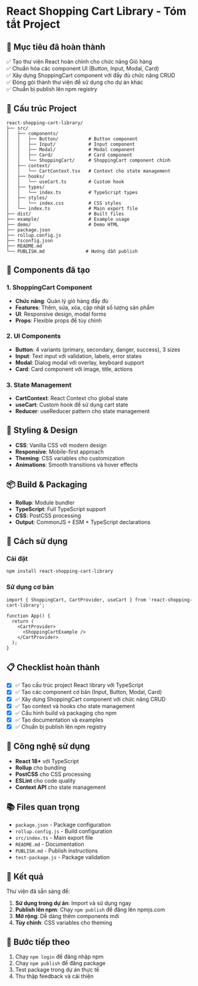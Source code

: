 # React Shopping Cart Library - Tóm tắt Project

## 🎯 Mục tiêu đã hoàn thành
✅ Tạo thư viện React hoàn chỉnh cho chức năng Giỏ hàng  
✅ Chuẩn hóa các component UI (Button, Input, Modal, Card)  
✅ Xây dựng ShoppingCart component với đầy đủ chức năng CRUD  
✅ Đóng gói thành thư viện để sử dụng cho dự án khác  
✅ Chuẩn bị publish lên npm registry  

## 📁 Cấu trúc Project

```
react-shopping-cart-library/
├── src/
│   ├── components/
│   │   ├── Button/           # Button component
│   │   ├── Input/            # Input component  
│   │   ├── Modal/            # Modal component
│   │   ├── Card/             # Card component
│   │   └── ShoppingCart/     # ShoppingCart component chính
│   ├── context/
│   │   └── CartContext.tsx   # Context cho state management
│   ├── hooks/
│   │   └── useCart.ts        # Custom hook
│   ├── types/
│   │   └── index.ts          # TypeScript types
│   ├── styles/
│   │   └── index.css         # CSS styles
│   └── index.ts              # Main export file
├── dist/                     # Built files
├── example/                  # Example usage
├── demo/                     # Demo HTML
├── package.json
├── rollup.config.js
├── tsconfig.json
├── README.md
└── PUBLISH.md               # Hướng dẫn publish
```

## 🧩 Components đã tạo

### 1. ShoppingCart Component
- **Chức năng**: Quản lý giỏ hàng đầy đủ
- **Features**: Thêm, sửa, xóa, cập nhật số lượng sản phẩm
- **UI**: Responsive design, modal forms
- **Props**: Flexible props để tùy chỉnh

### 2. UI Components
- **Button**: 4 variants (primary, secondary, danger, success), 3 sizes
- **Input**: Text input với validation, labels, error states
- **Modal**: Dialog modal với overlay, keyboard support
- **Card**: Card component với image, title, actions

### 3. State Management
- **CartContext**: React Context cho global state
- **useCart**: Custom hook để sử dụng cart state
- **Reducer**: useReducer pattern cho state management

## 🎨 Styling & Design
- **CSS**: Vanilla CSS với modern design
- **Responsive**: Mobile-first approach
- **Theming**: CSS variables cho customization
- **Animations**: Smooth transitions và hover effects

## 📦 Build & Packaging
- **Rollup**: Module bundler
- **TypeScript**: Full TypeScript support
- **CSS**: PostCSS processing
- **Output**: CommonJS + ESM + TypeScript declarations

## 🚀 Cách sử dụng

### Cài đặt
```bash
npm install react-shopping-cart-library
```

### Sử dụng cơ bản
```tsx
import { ShoppingCart, CartProvider, useCart } from 'react-shopping-cart-library';

function App() {
  return (
    <CartProvider>
      <ShoppingCartExample />
    </CartProvider>
  );
}
```

## 📋 Checklist hoàn thành

- [x] ✅ Tạo cấu trúc project React library với TypeScript
- [x] ✅ Tạo các component cơ bản (Input, Button, Modal, Card)  
- [x] ✅ Xây dựng ShoppingCart component với chức năng CRUD
- [x] ✅ Tạo context và hooks cho state management
- [x] ✅ Cấu hình build và packaging cho npm
- [x] ✅ Tạo documentation và examples
- [x] ✅ Chuẩn bị publish lên npm registry

## 🔧 Công nghệ sử dụng
- **React 18+** với TypeScript
- **Rollup** cho bundling
- **PostCSS** cho CSS processing
- **ESLint** cho code quality
- **Context API** cho state management

## 📚 Files quan trọng
- `package.json` - Package configuration
- `rollup.config.js` - Build configuration  
- `src/index.ts` - Main export file
- `README.md` - Documentation
- `PUBLISH.md` - Publish instructions
- `test-package.js` - Package validation

## 🎉 Kết quả
Thư viện đã sẵn sàng để:
1. **Sử dụng trong dự án**: Import và sử dụng ngay
2. **Publish lên npm**: Chạy `npm publish` để đăng lên npmjs.com
3. **Mở rộng**: Dễ dàng thêm components mới
4. **Tùy chỉnh**: CSS variables cho theming

## 🚀 Bước tiếp theo
1. Chạy `npm login` để đăng nhập npm
2. Chạy `npm publish` để đăng package
3. Test package trong dự án thực tế
4. Thu thập feedback và cải thiện
